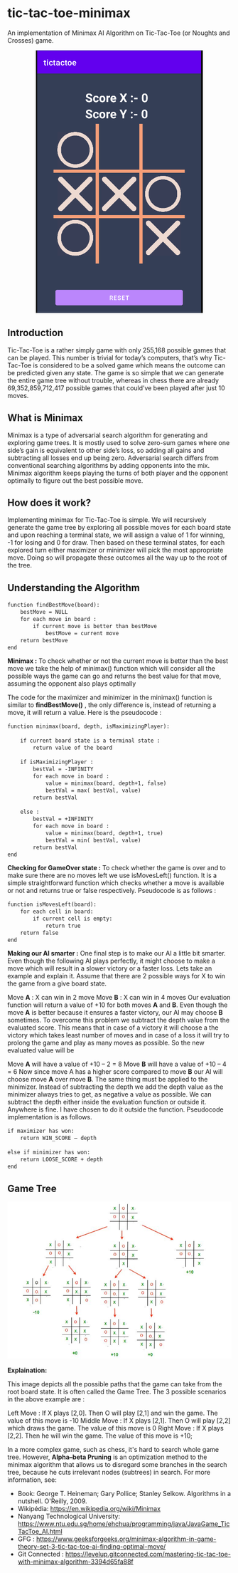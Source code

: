 # tic-tac-toe-minimax
An implementation of Minimax AI Algorithm on Tic-Tac-Toe (or Noughts and Crosses) game.
<p align="center">
	<img src="TicTac.png"></img>
</p>

## Introduction
Tic-Tac-Toe is a rather simply game with only 255,168 possible games that can be played. This number is trivial for today’s computers, that’s why Tic-Tac-Toe is considered to be a solved game which means the outcome can be predicted given any state. The game is so simple that we can generate the entire game tree without trouble, whereas in chess there are already 69,352,859,712,417 possible games that could’ve been played after just 10 moves.

## What is Minimax
Minimax is a type of adversarial search algorithm for generating and exploring game trees. It is mostly used to solve zero-sum games where one side’s gain is equivalent to other side’s loss, so adding all gains and subtracting all losses end up being zero.
Adversarial search differs from conventional searching algorithms by adding opponents into the mix. Minimax algorithm keeps playing the turns of both player and the opponent optimally to figure out the best possible move.

## How does it work?
Implementing minimax for Tic-Tac-Toe is simple. We will recursively generate the game tree by exploring all possible moves for each board state and upon reaching a terminal state, we will assign a value of 1 for winning, -1 for losing and 0 for draw. Then based on these terminal states, for each explored turn either maximizer or minimizer will pick the most appropriate move. Doing so will propagate these outcomes all the way up to the root of the tree.

## Understanding the Algorithm

```
function findBestMove(board):
    bestMove = NULL
    for each move in board :
        if current move is better than bestMove
            bestMove = current move
    return bestMove
end
```
**Minimax :**
To check whether or not the current move is better than the best move we take the help of minimax() function which will consider all the possible ways the game can go and returns the best value for that move, assuming the opponent also plays optimally 

The code for the maximizer and minimizer in the minimax() function is similar to **findBestMove()** , the only difference is, instead of returning a move, it will return a value. Here is the pseudocode :  

```
function minimax(board, depth, isMaximizingPlayer):

    if current board state is a terminal state :
        return value of the board
    
    if isMaximizingPlayer :
        bestVal = -INFINITY 
        for each move in board :
            value = minimax(board, depth+1, false)
            bestVal = max( bestVal, value) 
        return bestVal

    else :
        bestVal = +INFINITY 
        for each move in board :
            value = minimax(board, depth+1, true)
            bestVal = min( bestVal, value) 
        return bestVal 
end
```
**Checking for GameOver state :**
To check whether the game is over and to make sure there are no moves left we use isMovesLeft() function. It is a simple straightforward function which checks whether a move is available or not and returns true or false respectively. Pseudocode is as follows :
```
function isMovesLeft(board):
    for each cell in board:
        if current cell is empty:
            return true
    return false
end
```

**Making our AI smarter :**
One final step is to make our AI a little bit smarter. Even though the following AI plays perfectly, it might choose to make a move which will result in a slower victory or a faster loss. Lets take an example and explain it.
Assume that there are 2 possible ways for X to win the game from a give board state.

Move **A** : X can win in 2 move
Move **B** : X can win in 4 moves
Our evaluation function will return a value of +10 for both moves **A** and **B**. Even though the move **A** is better because it ensures a faster victory, our AI may choose **B** sometimes. To overcome this problem we subtract the depth value from the evaluated score. This means that in case of a victory it will choose a the victory which takes least number of moves and in case of a loss it will try to prolong the game and play as many moves as possible. So the new evaluated value will be

Move **A** will have a value of +10 – 2 = 8
Move **B** will have a value of +10 – 4 = 6
Now since move A has a higher score compared to move **B** our AI will choose move **A** over move **B**. The same thing must be applied to the minimizer. Instead of subtracting the depth we add the depth value as the minimizer always tries to get, as negative a value as possible. We can subtract the depth either inside the evaluation function or outside it. Anywhere is fine. I have chosen to do it outside the function. Pseudocode implementation is as follows. 
```
if maximizer has won:
    return WIN_SCORE – depth

else if minimizer has won:
    return LOOSE_SCORE + depth
end
```

## Game Tree
<p align="center">
	<img src="Game Tree.jpg"></img>
</p>

**Explaination:**

This image depicts all the possible paths that the game can take from the root board state. It is often called the Game Tree.
The 3 possible scenarios in the above example are :

Left Move : If X plays [2,0]. Then O will play [2,1] and win the game. The value of this move is -10
Middle Move : If X plays [2,1]. Then O will play [2,2] which draws the game. The value of this move is 0
Right Move : If X plays [2,2]. Then he will win the game. The value of this move is +10;

In a more complex game, such as chess, it's hard to search whole game tree. However, **Alpha–beta Pruning** is an optimization method to the minimax algorithm that allows us to disregard some branches in the search tree, because he cuts irrelevant nodes (subtrees) in search. For more information, see:

* Book: George T. Heineman; Gary Pollice; Stanley Selkow. Algorithms in a nutshell. O'Reilly, 2009.
* Wikipédia: <https://en.wikipedia.org/wiki/Minimax>
* Nanyang Technological University: <https://www.ntu.edu.sg/home/ehchua/programming/java/JavaGame_TicTacToe_AI.html>
* GFG : https://www.geeksforgeeks.org/minimax-algorithm-in-game-theory-set-3-tic-tac-toe-ai-finding-optimal-move/
* Git Connected : https://levelup.gitconnected.com/mastering-tic-tac-toe-with-minimax-algorithm-3394d65fa88f
